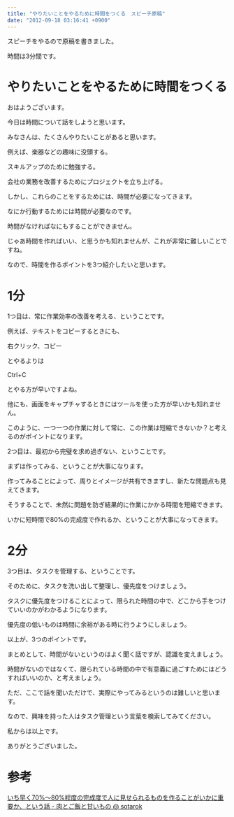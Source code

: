```yaml
---
title: "やりたいことをやるために時間をつくる　スピーチ原稿"
date: "2012-09-18 03:16:41 +0900"
---
```


スピーチをやるので原稿を書きました。 

時間は3分間です。 

# やりたいことをやるために時間をつくる

おはようございます。 

今日は時間について話をしようと思います。 

みなさんは、たくさんやりたいことがあると思います。

例えば、楽器などの趣味に没頭する。 

スキルアップのために勉強する。 

会社の業務を改善するためにプロジェクトを立ち上げる。 

しかし、これらのことをするためには、時間が必要になってきます。

なにか行動するためには時間が必要なのです。 

時間がなければなにもすることができません。 

じゃあ時間を作ればいい、と思うかも知れませんが、これが非常に難しいことですね。

なので、時間を作るポイントを3つ紹介したいと思います。 

# 1分

1つ目は、常に作業効率の改善を考える、ということです。

例えば、テキストをコピーするときにも、 

右クリック、コピー 

とやるよりは 

Ctrl+C 

とやる方が早いですよね。 

他にも、画面をキャプチャするときにはツールを使った方が早いかも知れません。 

このように、一つ一つの作業に対して常に、この作業は短縮できないか？と考えるのがポイントになります。 

2つ目は、最初から完璧を求め過ぎない、ということです。

まずは作ってみる、ということが大事になります。 

作ってみることによって、周りとイメージが共有できますし、新たな問題点も見えてきます。 

そうすることで、未然に問題を防ぎ結果的に作業にかかる時間を短縮できます。 

いかに短時間で80%の完成度で作れるか、ということが大事になってきます。 

# 2分

3つ目は、タスクを管理する、ということです。

そのために、タスクを洗い出して整理し、優先度をつけましょう。 

タスクに優先度をつけることによって、限られた時間の中で、どこから手をつけていいのかがわかるようになります。 

優先度の低いものは時間に余裕がある時に行うようにしましょう。 

以上が、3つのポイントです。

まとめとして、時間がないというのはよく聞く話ですが、認識を変えましょう。 

時間がないのではなくて、限られている時間の中で有意義に過ごすためにはどうすればいいのか、と考えましょう。 

ただ、ここで話を聞いただけで、実際にやってみるというのは難しいと思います。

なので、興味を持った人はタスク管理という言葉を検索してみてください。 

私からは以上です。

ありがとうございました。 

# 参考

[いち早く70%～80%程度の完成度で人に見せられるものを作ることがいかに重要か、という話 - 肉とご飯と甘いもの @ sotarok](http://d.hatena.ne.jp/sotarok/20120105/1325698126)
